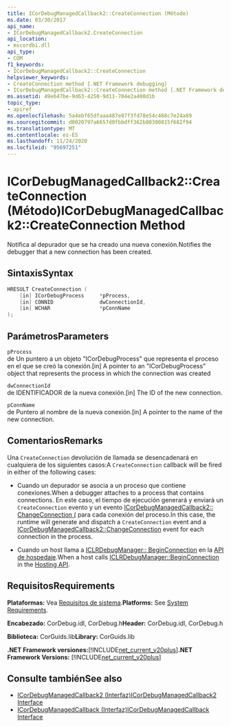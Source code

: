 ```yaml
---
title: ICorDebugManagedCallback2::CreateConnection (Método)
ms.date: 03/30/2017
api_name:
- ICorDebugManagedCallback2.CreateConnection
api_location:
- mscordbi.dll
api_type:
- COM
f1_keywords:
- ICorDebugManagedCallback2::CreateConnection
helpviewer_keywords:
- CreateConnection method [.NET Framework debugging]
- ICorDebugManagedCallback2::CreateConnection method [.NET Framework debugging]
ms.assetid: 49e647be-9d63-4250-9d11-704e2a400d1b
topic_type:
- apiref
ms.openlocfilehash: 5a4ebf65dfaaa487e87f3fd78e54c468c7e24a89
ms.sourcegitcommit: d8020797a6657d0fbbdff362b80300815f682f94
ms.translationtype: MT
ms.contentlocale: es-ES
ms.lasthandoff: 11/24/2020
ms.locfileid: "95697251"
---
```

# <a name="icordebugmanagedcallback2createconnection-method"></a><span data-ttu-id="a9421-102">ICorDebugManagedCallback2::CreateConnection (Método)</span><span class="sxs-lookup"><span data-stu-id="a9421-102">ICorDebugManagedCallback2::CreateConnection Method</span></span>

<span data-ttu-id="a9421-103">Notifica al depurador que se ha creado una nueva conexión.</span><span class="sxs-lookup"><span data-stu-id="a9421-103">Notifies the debugger that a new connection has been created.</span></span>  
  
## <a name="syntax"></a><span data-ttu-id="a9421-104">Sintaxis</span><span class="sxs-lookup"><span data-stu-id="a9421-104">Syntax</span></span>  
  
```cpp  
HRESULT CreateConnection (  
    [in] ICorDebugProcess     *pProcess,  
    [in] CONNID               dwConnectionId,  
    [in] WCHAR                *pConnName  
);  
```  
  
## <a name="parameters"></a><span data-ttu-id="a9421-105">Parámetros</span><span class="sxs-lookup"><span data-stu-id="a9421-105">Parameters</span></span>  

 `pProcess`  
 <span data-ttu-id="a9421-106">de Un puntero a un objeto "ICorDebugProcess" que representa el proceso en el que se creó la conexión.</span><span class="sxs-lookup"><span data-stu-id="a9421-106">[in] A pointer to an "ICorDebugProcess" object that represents the process in which the connection was created</span></span>  
  
 `dwConnectionId`  
 <span data-ttu-id="a9421-107">de IDENTIFICADOR de la nueva conexión.</span><span class="sxs-lookup"><span data-stu-id="a9421-107">[in] The ID of the new connection.</span></span>  
  
 `pConnName`  
 <span data-ttu-id="a9421-108">de Puntero al nombre de la nueva conexión.</span><span class="sxs-lookup"><span data-stu-id="a9421-108">[in] A pointer to the name of the new connection.</span></span>  
  
## <a name="remarks"></a><span data-ttu-id="a9421-109">Comentarios</span><span class="sxs-lookup"><span data-stu-id="a9421-109">Remarks</span></span>  

 <span data-ttu-id="a9421-110">Una `CreateConnection` devolución de llamada se desencadenará en cualquiera de los siguientes casos:</span><span class="sxs-lookup"><span data-stu-id="a9421-110">A `CreateConnection` callback will be fired in either of the following cases:</span></span>  
  
- <span data-ttu-id="a9421-111">Cuando un depurador se asocia a un proceso que contiene conexiones.</span><span class="sxs-lookup"><span data-stu-id="a9421-111">When a debugger attaches to a process that contains connections.</span></span> <span data-ttu-id="a9421-112">En este caso, el tiempo de ejecución generará y enviará un `CreateConnection` evento y un evento [ICorDebugManagedCallback2:: ChangeConnection (](icordebugmanagedcallback2-changeconnection-method.md) para cada conexión del proceso.</span><span class="sxs-lookup"><span data-stu-id="a9421-112">In this case, the runtime will generate and dispatch a `CreateConnection` event and a [ICorDebugManagedCallback2::ChangeConnection](icordebugmanagedcallback2-changeconnection-method.md) event for each connection in the process.</span></span>  
  
- <span data-ttu-id="a9421-113">Cuando un host llama a [ICLRDebugManager:: BeginConnection](../hosting/iclrdebugmanager-beginconnection-method.md) en la [API de hospedaje](../hosting/index.md).</span><span class="sxs-lookup"><span data-stu-id="a9421-113">When a host calls [ICLRDebugManager::BeginConnection](../hosting/iclrdebugmanager-beginconnection-method.md) in the [Hosting API](../hosting/index.md).</span></span>  
  
## <a name="requirements"></a><span data-ttu-id="a9421-114">Requisitos</span><span class="sxs-lookup"><span data-stu-id="a9421-114">Requirements</span></span>  

 <span data-ttu-id="a9421-115">**Plataformas:** Vea [Requisitos de sistema](../../get-started/system-requirements.md).</span><span class="sxs-lookup"><span data-stu-id="a9421-115">**Platforms:** See [System Requirements](../../get-started/system-requirements.md).</span></span>  
  
 <span data-ttu-id="a9421-116">**Encabezado:** CorDebug.idl, CorDebug.h</span><span class="sxs-lookup"><span data-stu-id="a9421-116">**Header:** CorDebug.idl, CorDebug.h</span></span>  
  
 <span data-ttu-id="a9421-117">**Biblioteca:** CorGuids.lib</span><span class="sxs-lookup"><span data-stu-id="a9421-117">**Library:** CorGuids.lib</span></span>  
  
 <span data-ttu-id="a9421-118">**.NET Framework versiones:**[!INCLUDE[net_current_v20plus](../../../../includes/net-current-v20plus-md.md)]</span><span class="sxs-lookup"><span data-stu-id="a9421-118">**.NET Framework Versions:** [!INCLUDE[net_current_v20plus](../../../../includes/net-current-v20plus-md.md)]</span></span>  
  
## <a name="see-also"></a><span data-ttu-id="a9421-119">Consulte también</span><span class="sxs-lookup"><span data-stu-id="a9421-119">See also</span></span>

- [<span data-ttu-id="a9421-120">ICorDebugManagedCallback2 (Interfaz)</span><span class="sxs-lookup"><span data-stu-id="a9421-120">ICorDebugManagedCallback2 Interface</span></span>](icordebugmanagedcallback2-interface.md)
- [<span data-ttu-id="a9421-121">ICorDebugManagedCallback (Interfaz)</span><span class="sxs-lookup"><span data-stu-id="a9421-121">ICorDebugManagedCallback Interface</span></span>](icordebugmanagedcallback-interface.md)
